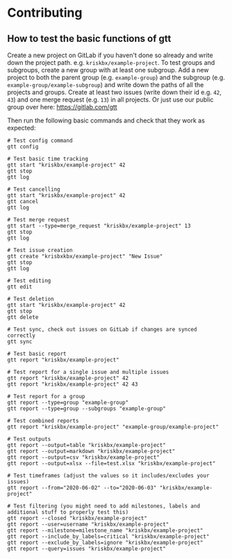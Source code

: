 # Contributing

## How to test the basic functions of gtt

Create a new project on GitLab if you haven't done so already and write down the project path. e.g. `kriskbx/example-project`. To test groups and subgroups, create a new group with at least one subgroup. Add a new project to both the parent group (e.g. `example-group`) and the subgroup (e.g. `example-group/example-subgroup`) and write down the paths of all the projects and groups. Create at least two issues (write down their id e.g. `42`, `43`) and one merge request (e.g. `13`) in all projects. Or just use our public group over here: https://gitlab.com/gtt

Then run the following basic commands and check that they work as expected:

```
# Test config command
gtt config

# Test basic time tracking
gtt start "kriskbx/example-project" 42
gtt stop
gtt log

# Test cancelling
gtt start "kriskbx/example-project" 42
gtt cancel
gtt log

# Test merge request
gtt start --type=merge_request "kriskbx/example-project" 13
gtt stop
gtt log

# Test issue creation
gtt create "krisbxkbx/example-project" "New Issue"
gtt stop
gtt log

# Test editing
gtt edit

# Test deletion
gtt start "kriskbx/example-project" 42
gtt stop
gtt delete

# Test sync, check out issues on GitLab if changes are synced correctly
gtt sync

# Test basic report
gtt report "kriskbx/example-project"

# Test report for a single issue and multiple issues
gtt report "kriskbx/example-project" 42
gtt report "kriskbx/example-project" 42 43

# Test report for a group
gtt report --type=group "example-group"
gtt report --type=group --subgroups "example-group"

# Test combined reports
gtt report "kriskbx/example-project" "example-group/example-project"

# Test outputs
gtt report --output=table "kriskbx/example-project"
gtt report --output=markdown "kriskbx/example-project"
gtt report --output=csv "kriskbx/example-project"
gtt report --output=xlsx --file=test.xlsx "kriskbx/example-project"

# Test timeframes (adjust the values so it includes/excludes your issues)
gtt report --from="2020-06-02" --to="2020-06-03" "kriskbx/example-project"

# Test filtering (you might need to add milestones, labels and additional stuff to properly test this)
gtt report --closed "kriskbx/example-project"
gtt report --user=username "kriskbx/example-project"
gtt report --milestone=milestone_name "kriskbx/example-project"
gtt report --include_by_labels=critical "kriskbx/example-project"
gtt report --exclude_by_labels=ignore "kriskbx/example-project"
gtt report --query=issues "kriskbx/example-project"
```
